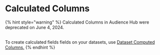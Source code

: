 # Calculated Columns

{% hint style="warning" %}
Calculated Columns in Audience Hub were deprecated on June 4, 2024.

\
To create calculated fields fields on your datasets, use [Dataset Computed Columns](../datasets/core-concepts-3.md)[.](../datasets/core-concepts/#computed-columns)&#x20;
{% endhint %}
